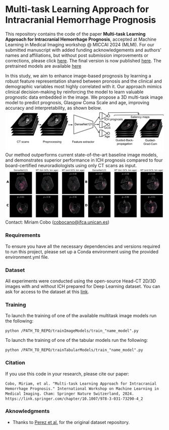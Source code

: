 # Multi-task Learning Approach for Intracranial Hemorrhage Prognosis

This repository contains the code of the paper **Multi-task Learning Approach for Intracranial Hemorrhage Prognosis**, accepted at Machine Learning in Medical Imaging workshop @ MICCAI 2024 (MLMI). For our submitted manuscript with added funding acknowledgements and authors' names and affiliations, but without post submission improvements or corrections, please click [here](https://arxiv.org/abs/2408.08784). The final version is now published [here](https://link.springer.com/chapter/10.1007/978-3-031-73290-4_2). The pretrained models are available [here](https://huggingface.co/MiriamCobo/MultitaskLearning_ICH_Prognosis)

In this study, we aim to enhance image-based prognosis by learning a robust feature representation shared between pronosis and the clinical and demographic variables most highly correlated with it. Our approach mimics clinical decision-making by reinforcing the model to learn valuable prognostic data embedded in the image. We propose a 3D multi-task image model to predict prognosis, Glasgow Coma Scale and age, improving accuracy and interpretability, as shown below.
![Proposed multi-task image model integrating GCS and age as outputs to regularize the learning and enhance the prognosis task. In the saliency maps, brighter colors mean higher importance.](Figures/Figure_Method.png)
Our method outperforms current state-of-the-art baseline image models, and demonstrates superior performance in ICH prognosis compared to four board-certified neuroradiologists using only CT scans as input.
![Saliency maps from the paper](Figures/Figure3_SM_guidedBackProp.png)
Contact: Miriam Cobo (cobocano@ifca.unican.es)

### Requirements

To ensure you have all the necessary dependencies and versions required to run this project, please set up a Conda environment using the provided environment.yml file.

### Dataset

All experiments were conducted using the open-source Head-CT 2D/3D images with and without
ICH prepared for Deep Learning dataset. You can ask for access to the dataset at this [link](https://digital.csic.es/handle/10261/275792).

### Training

To launch the training of one of the available multitask image models run the following:

```
python /PATH_TO_REPO/trainImageModels/train_"name_model".py 
```

To launch the training of one of the tabular models run the following:
```
python /PATH_TO_REPO/trainTabularModels/train_"name_model".py 
```

### Citation

If you use this code in your research, please cite our paper:
```
Cobo, Miriam, et al. "Multi-task Learning Approach for Intracranial Hemorrhage Prognosis." International Workshop on Machine Learning in Medical Imaging. Cham: Springer Nature Switzerland, 2024. https://link.springer.com/chapter/10.1007/978-3-031-73290-4_2
```


### Aknowledgments

* Thanks to [Perez et al.](https://digital.csic.es/handle/10261/275792) for the original dataset repository. 
